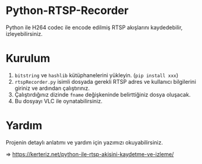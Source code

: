 # Python-RTSP-Recorder
Python ile H264 codec ile encode edilmiş RTSP akışlarını kaydedebilir, izleyebilirsiniz.

# Kurulum
1. `bitstring` ve `hashlib` kütüphanelerini yükleyin. (`pip install xxx`)
2. `rtspRecorder.py` isimli dosyada gerekli RTSP adres ve kullanıcı bilgilerini giriniz ve ardından çalıştırınız.
3. Çalıştırdığınız dizinde `fname` değişkeninde belirttiğiniz dosya oluşacak.
4. Bu dosyayı VLC ile oynatabilirsiniz.

# Yardım

Projenin detaylı anlatımı ve yardım için yazımızı okuyabilirsiniz.

=> https://kerteriz.net/python-ile-rtsp-akisini-kaydetme-ve-izleme/
